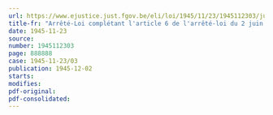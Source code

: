 ```yaml
---
url: https://www.ejustice.just.fgov.be/eli/loi/1945/11/23/1945112303/justel
title-fr: "Arrêté-Loi complétant l'article 6 de l'arrêté-loi du 2 juin 1944 portant obligation de restituer certaines sommes ou valeurs et instituant un sequestre des biens des personnes obligées de cette restitution"
date: 1945-11-23
source:
number: 1945112303
page: 888888
case: 1945-11-23/03
publication: 1945-12-02
starts:
modifies:
pdf-original:
pdf-consolidated:
---
```



